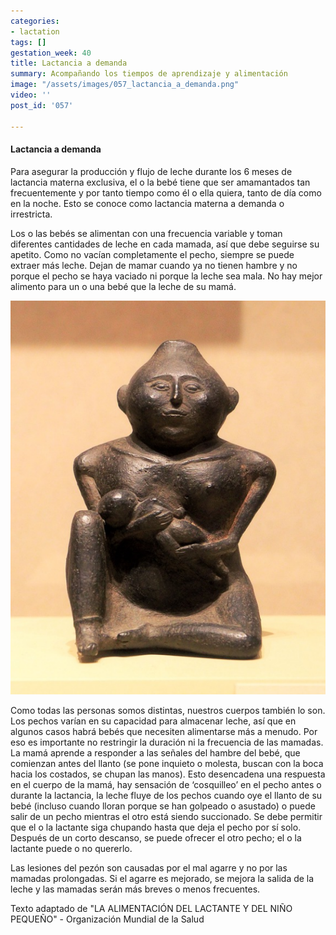 ```yaml
---
categories:
- lactation
tags: []
gestation_week: 40
title: Lactancia a demanda
summary: Acompañando los tiempos de aprendizaje y alimentación
image: "/assets/images/057_lactancia_a_demanda.png"
video: ''
post_id: '057'

---
```

#### Lactancia a demanda

Para asegurar la producción y flujo de leche durante los 6 meses de lactancia materna exclusiva, el o la bebé tiene que ser amamantados tan frecuentemente y por tanto tiempo como él o ella quiera, tanto de día como en la noche. Esto se conoce como lactancia materna a demanda o  irrestricta. 

Los o las bebés se alimentan con una frecuencia variable y toman diferentes cantidades de leche en cada mamada, así que debe seguirse su apetito. Como no vacían completamente el pecho, siempre se puede extraer más leche. Dejan de mamar cuando ya no tienen hambre y no porque el pecho se haya vaciado ni porque la leche sea mala. No hay mejor alimento para un o una bebé que la leche de su mamá. 

![](/assets/images/057_lactancia_a_demanda2.png)

Como todas las personas somos distintas, nuestros cuerpos también lo son. Los pechos varían en su capacidad para almacenar leche, así que en algunos casos habrá bebés que necesiten alimentarse más a menudo. Por eso es importante no restringir la duración ni la frecuencia de las mamadas.  La mamá aprende a responder a las señales del hambre del bebé, que comienzan antes del llanto (se pone inquieto o molesta, buscan con la boca hacia los costados, se chupan las manos). Esto desencadena una respuesta en el cuerpo de la mamá, hay sensación de ‘cosquilleo’ en el pecho antes o durante la lactancia, la leche fluye de los pechos cuando oye el llanto de su bebé (incluso cuando lloran porque se han golpeado o asustado) o puede salir de un pecho mientras el otro está siendo succionado. Se debe permitir que el o la lactante siga chupando hasta que deja el pecho por sí solo. Después de un corto descanso, se puede ofrecer el otro pecho; el o la lactante puede o no quererlo.

Las lesiones del pezón son causadas por el mal agarre y no por las mamadas prolongadas. Si el agarre es mejorado, se mejora la salida de la leche y las mamadas serán más breves o menos frecuentes. 

Texto adaptado de "LA ALIMENTACIÓN DEL LACTANTE Y DEL NIÑO PEQUEÑO" - Organización Mundial de la Salud